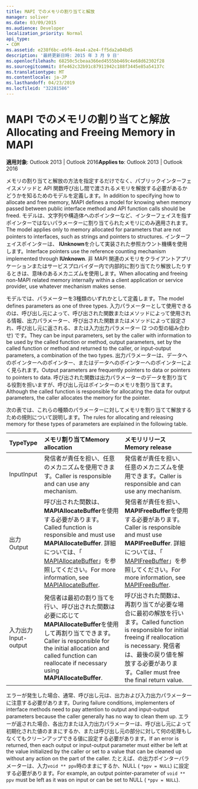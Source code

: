 ```yaml
---
title: MAPI でのメモリの割り当てと解放
manager: soliver
ms.date: 03/09/2015
ms.audience: Developer
localization_priority: Normal
api_type:
- COM
ms.assetid: e238f6bc-e9f6-4ea4-a2e4-ff5da2a04bd5
description: '最終更新日時: 2015 年 3 月 9 日'
ms.openlocfilehash: 68250c5cbeaa366ed4555bb469c4e68d62302f28
ms.sourcegitcommit: 8fe462c32b91c87911942c188f3445e85a54137c
ms.translationtype: MT
ms.contentlocale: ja-JP
ms.lasthandoff: 04/23/2019
ms.locfileid: "32281586"
---
```

# <a name="allocating-and-freeing-memory-in-mapi"></a><span data-ttu-id="9b7b0-103">MAPI でのメモリの割り当てと解放</span><span class="sxs-lookup"><span data-stu-id="9b7b0-103">Allocating and Freeing Memory in MAPI</span></span>

  
  
<span data-ttu-id="9b7b0-104">**適用対象**: Outlook 2013 | Outlook 2016</span><span class="sxs-lookup"><span data-stu-id="9b7b0-104">**Applies to**: Outlook 2013 | Outlook 2016</span></span> 
  
<span data-ttu-id="9b7b0-105">メモリの割り当てと解放の方法を指定するだけでなく、パブリックインターフェイスメソッドと API 関数呼び出し間で渡されるメモリを解放する必要があるかどうかを知るためのモデルを定義します。</span><span class="sxs-lookup"><span data-stu-id="9b7b0-105">In addition to specifying how to allocate and free memory, MAPI defines a model for knowing when memory passed between public interface method and API function calls should be freed.</span></span> <span data-ttu-id="9b7b0-106">モデルは、文字列や構造体へのポインターなど、インターフェイスを指すポインターではないパラメーターに割り当てられたメモリにのみ適用されます。</span><span class="sxs-lookup"><span data-stu-id="9b7b0-106">The model applies only to memory allocated for parameters that are not pointers to interfaces, such as strings and pointers to structures.</span></span> <span data-ttu-id="9b7b0-107">インターフェイスポインターは、 **IUnknown**を介して実装された参照カウント機構を使用します。</span><span class="sxs-lookup"><span data-stu-id="9b7b0-107">Interface pointers use the reference counting mechanism implemented through **IUnknown**.</span></span> <span data-ttu-id="9b7b0-108">非 MAPI 関連のメモリをクライアントアプリケーションまたはサービスプロバイダー内で内部的に割り当てたり解放したりするときは、意味のあるメカニズムを使用します。</span><span class="sxs-lookup"><span data-stu-id="9b7b0-108">When allocating and freeing non-MAPI related memory internally within a client application or service provider, use whatever mechanism makes sense.</span></span> 
  
<span data-ttu-id="9b7b0-109">モデルでは、パラメーターを3種類のいずれかとして定義します。</span><span class="sxs-lookup"><span data-stu-id="9b7b0-109">The model defines parameters as one of three types.</span></span> <span data-ttu-id="9b7b0-110">入力パラメーターとして使用できるのは、呼び出し元によって、呼び出された関数またはメソッドによって使用される情報、出力パラメーター、呼び出された関数またはメソッドによって設定され、呼び出し元に返される、または入力出力パラメーター (2 つの型の組み合わせ) です。</span><span class="sxs-lookup"><span data-stu-id="9b7b0-110">They can be input parameters, set by the caller with information to be used by the called function or method, output parameters, set by the called function or method and returned to the caller, or input-output parameters, a combination of the two types.</span></span> <span data-ttu-id="9b7b0-111">出力パラメーターは、データへのポインターへのポインター、またはデータへのポインターへのポインターによく見られます。</span><span class="sxs-lookup"><span data-stu-id="9b7b0-111">Output parameters are frequently pointers to data or pointers to pointers to data.</span></span> <span data-ttu-id="9b7b0-112">呼び出された関数は出力パラメーターのデータを割り当てる役割を担いますが、呼び出し元はポインターのメモリを割り当てます。</span><span class="sxs-lookup"><span data-stu-id="9b7b0-112">Although the called function is responsible for allocating the data for output parameters, the caller allocates the memory for the pointer.</span></span> 
  
<span data-ttu-id="9b7b0-113">次の表では、これらの種類のパラメーターに対してメモリを割り当てて解放するための規則について説明します。</span><span class="sxs-lookup"><span data-stu-id="9b7b0-113">The rules for allocating and releasing memory for these types of parameters are explained in the following table.</span></span>
  
|<span data-ttu-id="9b7b0-114">**Type**</span><span class="sxs-lookup"><span data-stu-id="9b7b0-114">**Type**</span></span>|<span data-ttu-id="9b7b0-115">**メモリ割り当て**</span><span class="sxs-lookup"><span data-stu-id="9b7b0-115">**Memory allocation**</span></span>|<span data-ttu-id="9b7b0-116">**メモリリリース**</span><span class="sxs-lookup"><span data-stu-id="9b7b0-116">**Memory release**</span></span>|
|:-----|:-----|:-----|
|<span data-ttu-id="9b7b0-117">Input</span><span class="sxs-lookup"><span data-stu-id="9b7b0-117">Input</span></span>  <br/> |<span data-ttu-id="9b7b0-118">発信者が責任を担い、任意のメカニズムを使用できます。</span><span class="sxs-lookup"><span data-stu-id="9b7b0-118">Caller is responsible and can use any mechanism.</span></span>  <br/> |<span data-ttu-id="9b7b0-119">発信者が責任を担い、任意のメカニズムを使用できます。</span><span class="sxs-lookup"><span data-stu-id="9b7b0-119">Caller is responsible and can use any mechanism.</span></span>  <br/> |
|<span data-ttu-id="9b7b0-120">出力</span><span class="sxs-lookup"><span data-stu-id="9b7b0-120">Output</span></span>  <br/> |<span data-ttu-id="9b7b0-121">呼び出された関数は、 **MAPIAllocateBuffer**を使用する必要があります。</span><span class="sxs-lookup"><span data-stu-id="9b7b0-121">Called function is responsible and must use **MAPIAllocateBuffer**.</span></span> <span data-ttu-id="9b7b0-122">詳細については、「 [MAPIAllocateBuffer](mapiallocatebuffer.md)」を参照してください。</span><span class="sxs-lookup"><span data-stu-id="9b7b0-122">For more information, see [MAPIAllocateBuffer](mapiallocatebuffer.md).</span></span>  <br/> |<span data-ttu-id="9b7b0-123">発信者が責任を担い、 **MAPIFreeBuffer**を使用する必要があります。</span><span class="sxs-lookup"><span data-stu-id="9b7b0-123">Caller is responsible and must use **MAPIFreeBuffer**.</span></span> <span data-ttu-id="9b7b0-124">詳細については、「 [MAPIFreeBuffer](mapifreebuffer.md)」を参照してください。</span><span class="sxs-lookup"><span data-stu-id="9b7b0-124">For more information, see [MAPIFreeBuffer](mapifreebuffer.md).</span></span>  <br/> |
|<span data-ttu-id="9b7b0-125">入力出力</span><span class="sxs-lookup"><span data-stu-id="9b7b0-125">Input-output</span></span>  <br/> |<span data-ttu-id="9b7b0-126">発信者は最初の割り当てを行い、呼び出された関数は必要に応じて**MAPIAllocateBuffer**を使用して再割り当てできます。</span><span class="sxs-lookup"><span data-stu-id="9b7b0-126">Caller is responsible for the initial allocation and called function can reallocate if necessary using **MAPIAllocateBuffer**.</span></span>  <br/> |<span data-ttu-id="9b7b0-127">呼び出された関数は、再割り当てが必要な場合に最初の解放を行います。</span><span class="sxs-lookup"><span data-stu-id="9b7b0-127">Called function is responsible for initial freeing if reallocation is necessary.</span></span> <span data-ttu-id="9b7b0-128">発信者は、最後の戻り値を解放する必要があります。</span><span class="sxs-lookup"><span data-stu-id="9b7b0-128">Caller must free the final return value.</span></span>  <br/> |
   
<span data-ttu-id="9b7b0-129">エラーが発生した場合、通常、呼び出し元は、出力および入力出力パラメーターに注意する必要があります。</span><span class="sxs-lookup"><span data-stu-id="9b7b0-129">During failure conditions, implementers of interface methods need to pay attention to output and input-output parameters because the caller generally has no way to clean them up.</span></span> <span data-ttu-id="9b7b0-130">エラーが返された場合、各出力または入力出力パラメーターは、呼び出し元によって初期化された値のままにするか、または呼び出し元の部分に対して何の処理もしなくてもクリーンアップできる値に設定する必要があります。</span><span class="sxs-lookup"><span data-stu-id="9b7b0-130">If an error is returned, then each output or input-output parameter must either be left at the value initialized by the caller or set to a value that can be cleaned up without any action on the part of the caller.</span></span> <span data-ttu-id="9b7b0-131">たとえば、の出力ポインターパラメーターは、入力`void ** ppv`時のままにするか、NULL ( `*ppv = NULL`) に設定する必要があります。</span><span class="sxs-lookup"><span data-stu-id="9b7b0-131">For example, an output pointer-parameter of  `void ** ppv` must be left as it was on input or can be set to NULL (  `*ppv = NULL`).</span></span>
  


